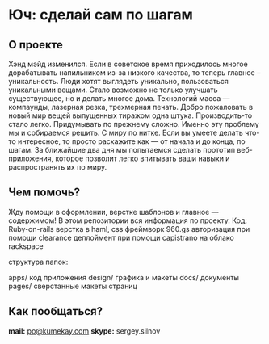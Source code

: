 Юч: сделай сам по шагам
=======================

О проекте
---------

Хэнд мэйд изменился. Если в советское время приходилось многое дорабатывать напильником из-за низкого качества, то теперь главное – уникальность. Люди хотят выглядеть уникально, пользоваться уникальными вещами. Стало возможно не только улучшать существующее, но и делать многое дома. Технологий масса — компаунды, лазерная резка, трехмерная печать. Добро пожаловать в новый мир вещей выпущенных тиражом одна штука.
Производить-то стало легко. Придумывать по прежнему сложно. Именно эту проблему мы и собираемся решить. С миру по нитке. Если вы умеете делать что-то интересное, то просто раскажите как — от начала и до конца, по шагам.
За ближайшие два дня мы попытаемся сделать прототип веб-приложения, которое позволит легко впитывать ваши навыки и распространять их по миру. 

Чем помочь?
-----------

Жду помощи в оформлении, верстке шаблонов и главное — содержимом!
В этом репозитории вся информация по проекту.
Код: 
Ruby-on-rails
верстка в haml, css фреймворк 960.gs
авторизация при помощи clearance
деплоймент при помощи capistrano на облако rackspace

структура папок:

apps/ код приложения
design/ графика и макеты
docs/ документы
pages/ сверстанные макеты страниц

Как пообщаться?
---------------

**mail:** po@kumekay.com
**skype:**  sergey.silnov

